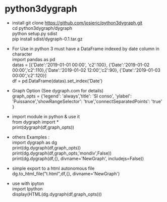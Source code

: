 # python3dygraph

* install
git clone https://github.com/josieric/python3dygraph.git  
cd python3dygraph/dygraph  
python setup.py sdist  
pip install sdist/dygraph-0.1.tar.gz  

* For Use in python 3 must have a DataFrame indexed by date column in character  
import pandas as pd  
datas = [{'Date':'2019-01-01 00:00', 'c2':100}, {'Date':'2019-01-02 00:00','c2':110},{'Date':'2019-01-02 12:00','c2':90}, {'Date':'2019-01-03 00:00','c2':120}]  
df = pd.DataFrame(datas).set_index('Date')  

* Graph Option (See dygraph.com for details)  
graph_opts = {'legend': 'always','title': 'SI conso', 'ylabel': 'Puissance','showRangeSelector': 'true','connectSeparatedPoints': 'true' }  

* import module in python & use it  
from dygraph import *  
print(dygraph(df,graph_opts))  

* others Examples :  
import dygraph as dg  
print(dg.dygraph(df,graph_opts))  
print(dg.dygraph(df,graph_opts,'mondiv',False))  
print(dg.dygraph(df,{}, divname='NewGraph', includejs=False))  

* simple export to a html autonomous file  
dg.to_html_file("t.html",df,{}, divname='NewGraph')  

* use with ipyton  
import Ipython  
display(HTML(dg.dygraph(df,graph_opts)))  

